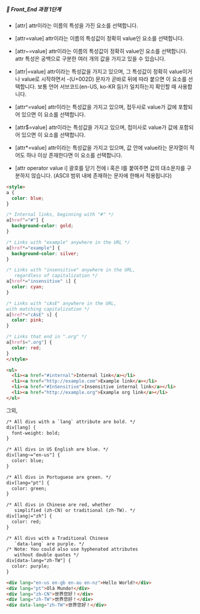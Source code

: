 ##### 🍑  Front_End 과정 1단계 


- [attr]  attr이라는 이름의 특성을 가진 요소를 선택합니다.

- [attr=value]
attr이라는 이름의 특성값이 정확히 value인 요소를 선택합니다.

- [attr~=value]
attr이라는 이름의 특성값이 정확히 value인 요소를 선택합니다. attr 특성은 공백으로 구분한 여러 개의 값을 가지고 있을 수 있습니다.

- [attr|=value]
attr이라는 특성값을 가지고 있으며, 그 특성값이 정확히 value이거나 value로 시작하면서 -(U+002D) 문자가 곧바로 뒤에 따라 붙으면 이 요소를 선택합니다. 보통 언어 서브코드(en-US, ko-KR 등)가 일치하는지 확인할 때 사용합니다.

- [attr^=value]
attr이라는 특성값을 가지고 있으며, 접두사로 value가 값에 포함되어 있으면 이 요소를 선택합니다.

- [attr$=value]
attr이라는 특성값을 가지고 있으며, 접미사로 value가 값에 포함되어 있으면 이 요소를 선택합니다.

- [attr*=value]
attr이라는 특성값을 가지고 있으며, 값 안에 value라는 문자열이 적어도 하나 이상 존재한다면 이 요소를 선택합니다.

- [attr operator value i]
괄호를 닫기 전에 i 혹은 I를 붙여주면 값의 대소문자를 구분하지 않습니다. (ASCII 범위 내에 존재하는 문자에 한해서 적용됩니다)


```html
<style>
a {
  color: blue;
}

/* Internal links, beginning with "#" */
a[href^="#"] {
  background-color: gold;
}

/* Links with "example" anywhere in the URL */
a[href*="example"] {
  background-color: silver;
}

/* Links with "insensitive" anywhere in the URL,
   regardless of capitalization */
a[href*="insensitive" i] {
  color: cyan;
}

/* Links with "cAsE" anywhere in the URL,
with matching capitalization */
a[href*="cAsE" s] {
  color: pink;
}

/* Links that end in ".org" */
a[href$=".org"] {
  color: red;
}
</style>

<ul>
  <li><a href="#internal">Internal link</a></li>
  <li><a href="http://example.com">Example link</a></li>
  <li><a href="#InSensitive">Insensitive internal link</a></li>
  <li><a href="http://example.org">Example org link</a></li>
</ul>
```
그외,
```html
/* All divs with a `lang` attribute are bold. */
div[lang] {
  font-weight: bold;
}

/* All divs in US English are blue. */
div[lang~="en-us"] {
  color: blue;
}

/* All divs in Portuguese are green. */
div[lang="pt"] {
  color: green;
}

/* All divs in Chinese are red, whether
   simplified (zh-CN) or traditional (zh-TW). */
div[lang|="zh"] {
  color: red;
}

/* All divs with a Traditional Chinese
   `data-lang` are purple. */
/* Note: You could also use hyphenated attributes
   without double quotes */
div[data-lang="zh-TW"] {
  color: purple;
}

<div lang="en-us en-gb en-au en-nz">Hello World!</div>
<div lang="pt">Olá Mundo!</div>
<div lang="zh-CN">世界您好！</div>
<div lang="zh-TW">世界您好！</div>
<div data-lang="zh-TW">世界您好！</div>



```



